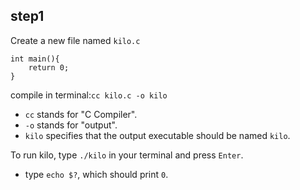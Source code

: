 ## step1

Create a new file named `kilo.c`
```
int main(){
    return 0;
}
```

compile in terminal:`cc kilo.c -o kilo`
- `cc` stands for "C Compiler".
- `-o` stands for "output".
- `kilo` specifies that the output executable should be named `kilo`.

To run kilo, type `./kilo` in your terminal and press `Enter`. 
- type `echo $?`, which should print `0`.

